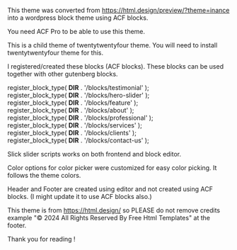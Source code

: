 This theme was converted from https://html.design/preview/?theme=inance into a wordpress block theme using ACF blocks.

You need ACF Pro to be able to use this theme.

This is a child theme of twentytwentyfour theme. You will need to install twentytwentyfour theme for this.

I registered/created these blocks (ACF blocks). These blocks can be used together with other gutenberg blocks.

register_block_type( __DIR__ . '/blocks/testimonial' );</br>
register_block_type( __DIR__ . '/blocks/hero-slider' );</br>
register_block_type( __DIR__ . '/blocks/feature' );</br>
register_block_type( __DIR__ . '/blocks/about' );</br>
register_block_type( __DIR__ . '/blocks/professional' );</br>
register_block_type( __DIR__ . '/blocks/services' );</br>
register_block_type( __DIR__ . '/blocks/clients' );</br>
register_block_type( __DIR__ . '/blocks/contact-us' );

Slick slider scripts works on both frontend and block editor.

Color options for color picker were customized for easy color picking. It follows the theme colors.

Header and Footer are created using editor and not created using ACF blocks. (I might update it to use ACF blocks also.)

This theme is from https://html.design/ so PLEASE do not remove credits example "© 2024 All Rights Reserved By Free Html Templates" at the footer.

Thank you for reading !
